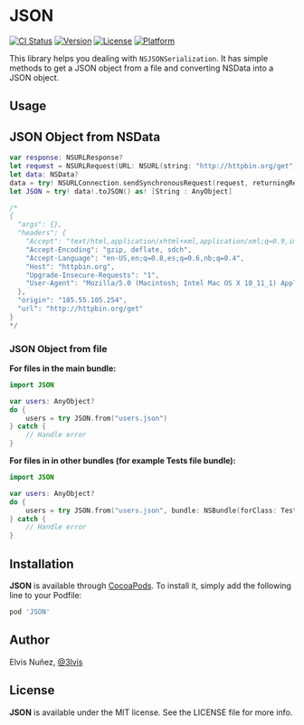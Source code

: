 # JSON

[![CI Status](http://img.shields.io/travis/3lvis/JSON.svg?style=flat)](https://travis-ci.org/3lvis/JSON)
[![Version](https://img.shields.io/cocoapods/v/JSON.svg?style=flat)](http://cocoadocs.org/docsets/JSON)
[![License](https://img.shields.io/cocoapods/l/JSON.svg?style=flat)](http://cocoadocs.org/docsets/JSON)
[![Platform](https://img.shields.io/cocoapods/p/JSON.svg?style=flat)](http://cocoadocs.org/docsets/JSON)

This library helps you dealing with `NSJSONSerialization`. It has simple methods to get a JSON object from a file and converting NSData into a JSON object.

## Usage

## JSON Object from NSData

```swift
var response: NSURLResponse?
let request = NSURLRequest(URL: NSURL(string: "http://httpbin.org/get")!)
let data: NSData?
data = try! NSURLConnection.sendSynchronousRequest(request, returningResponse: &response)
let JSON = try! data!.toJSON() as! [String : AnyObject]

/*
{
  "args": {}, 
  "headers": {
    "Accept": "text/html,application/xhtml+xml,application/xml;q=0.9,image/webp,*/*;q=0.8", 
    "Accept-Encoding": "gzip, deflate, sdch", 
    "Accept-Language": "en-US,en;q=0.8,es;q=0.6,nb;q=0.4", 
    "Host": "httpbin.org", 
    "Upgrade-Insecure-Requests": "1", 
    "User-Agent": "Mozilla/5.0 (Macintosh; Intel Mac OS X 10_11_1) AppleWebKit/537.36 (KHTML, like Gecko) Chrome/46.0.2490.71 Safari/537.36"
  }, 
  "origin": "185.55.105.254", 
  "url": "http://httpbin.org/get"
}
*/
```

### JSON Object from file

**For files in the main bundle:**

```swift
import JSON

var users: AnyObject?
do {
    users = try JSON.from("users.json")
} catch {
    // Handle error
}
```

**For files in in other bundles (for example Tests file bundle):**
```swift
import JSON

var users: AnyObject?
do {
    users = try JSON.from("users.json", bundle: NSBundle(forClass: Tests.self))
} catch {
    // Handle error
}
```

## Installation

**JSON** is available through [CocoaPods](http://cocoapods.org). To install
it, simply add the following line to your Podfile:

```ruby
pod 'JSON'
```

## Author

Elvis Nuñez, [@3lvis](https://twitter.com/3lvis)

## License

**JSON** is available under the MIT license. See the LICENSE file for more info.
